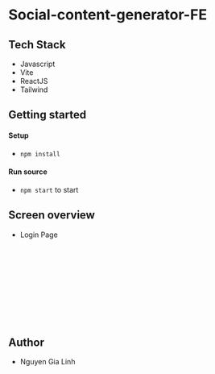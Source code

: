 # Social-content-generator-FE

## Tech Stack

- Javascript
- Vite
- ReactJS
- Tailwind

## Getting started

#### Setup

- `npm install`

#### Run source

- `npm start` to start

## Screen overview

- Login Page

  ![plot](C:\Users\03lin\Downloads\ui-basic\ui-basic\README.md)

## Author

- Nguyen Gia Linh
